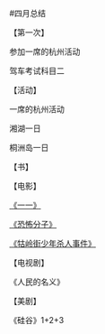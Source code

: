 #四月总结

【第一次】

参加一席的杭州活动

驾车考试科目二

【活动】

一席的杭州活动

湘湖一日

桐洲岛一日

【书】

【电影】

[《一一》](https://movie.douban.com/subject/1292434/)

[《恐怖分子》](https://movie.douban.com/subject/1305261/)

[《牯岭街少年杀人事件》](https://movie.douban.com/subject/1292329/)


【电视剧】

《人民的名义》

【美剧】

《硅谷》1+2+3